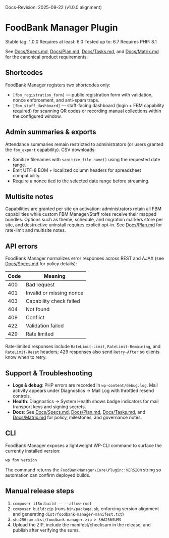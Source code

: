 Docs-Revision: 2025-09-22 (v1.0.0 alignment)
# FoodBank Manager Plugin

Stable tag: 1.0.0
Requires at least: 6.0
Tested up to: 6.7
Requires PHP: 8.1

See [Docs/Specs.md](Docs/Specs.md), [Docs/Plan.md](Docs/Plan.md), [Docs/Tasks.md](Docs/Tasks.md), and [Docs/Matrix.md](Docs/Matrix.md) for the canonical product requirements.

## Shortcodes

FoodBank Manager registers two shortcodes only:

* `[fbm_registration_form]` — public registration form with validation, nonce enforcement, and anti-spam traps.
* `[fbm_staff_dashboard]` — staff-facing dashboard (login + FBM capability required) for scanning QR codes or recording manual collections within the configured window.

## Admin summaries & exports

Attendance summaries remain restricted to administrators (or users granted the `fbm_export` capability). CSV downloads:

* Sanitize filenames with `sanitize_file_name()` using the requested date range.
* Emit UTF-8 BOM + localized column headers for spreadsheet compatibility.
* Require a nonce tied to the selected date range before streaming.

## Multisite notes

Capabilities are granted per site on activation: administrators retain all FBM capabilities while custom FBM Manager/Staff roles receive their mapped bundles. Options such as theme, schedule, and migration markers store per site, and destructive uninstall requires explicit opt-in. See [Docs/Plan.md](Docs/Plan.md) for rate-limit and multisite notes.

## API errors

FoodBank Manager normalizes error responses across REST and AJAX (see [Docs/Specs.md](Docs/Specs.md) for policy details):

| Code | Meaning |
| ---- | ------- |
| 400 | Bad request |
| 401 | Invalid or missing nonce |
| 403 | Capability check failed |
| 404 | Not found |
| 409 | Conflict |
| 422 | Validation failed |
| 429 | Rate limited |

Rate-limited responses include `RateLimit-Limit`, `RateLimit-Remaining`, and `RateLimit-Reset` headers; 429 responses also send `Retry-After` so clients know when to retry.

## Support & Troubleshooting

- **Logs & debug**: PHP errors are recorded in `wp-content/debug.log`. Mail activity appears under Diagnostics → Mail Log with throttled resend controls.
- **Health**: Diagnostics → System Health shows badge indicators for mail transport keys and signing secrets.
- **Docs**: See [Docs/Specs.md](Docs/Specs.md), [Docs/Plan.md](Docs/Plan.md), [Docs/Tasks.md](Docs/Tasks.md), and [Docs/Matrix.md](Docs/Matrix.md) for policy, milestones, and governance notes.

## CLI

FoodBank Manager exposes a lightweight WP-CLI command to surface the currently installed version:

```bash
wp fbm version
```

The command returns the `FoodBankManager\Core\Plugin::VERSION` string so automation can confirm deployed builds.

## Manual release steps

1. `composer i18n:build -- --allow-root`
2. `composer build:zip` (runs `bin/package.sh`, enforcing version alignment and generating `dist/foodbank-manager-manifest.txt`)
3. `sha256sum dist/foodbank-manager.zip > SHA256SUMS`
4. Upload the ZIP, include the manifest/checksum in the release, and publish after verifying the sums.
